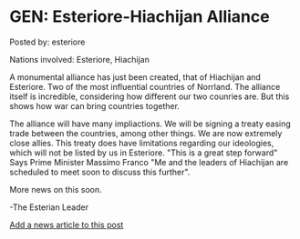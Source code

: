 # GEN: Esteriore-Hiachijan Alliance

Posted by: esteriore

Nations involved: Esteriore, Hiachijan

A monumental alliance has just been created, that of Hiachijan and Esteriore. Two of the most influential countries of Norrland. The alliance itself is incredible, considering how different our two counries are. But this shows how war can bring countries together.

The alliance will have many impliactions. We will be signing a treaty easing trade between the countries, among other things. We are now extremely close allies. This treaty does have limitations regarding our ideologies, which will not be listed by us in Esteriore. "This is a great step forward" Says Prime Minister Massimo Franco "Me and the leaders of Hiachijan are scheduled to meet soon to discuss this further".

More news on this soon.

-The Esterian Leader

[Add a news article to this post](http://solborg.xyz/rp/admin.php?event=2016-11-15_esteriore-hiachijan-alliance-esteriore)


